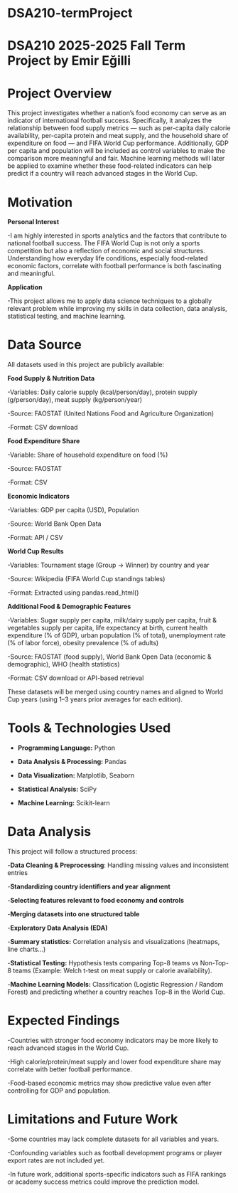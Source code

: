 # DSA210-termProject
# DSA210 2025-2025 Fall Term Project by Emir Eğilli

# Project Overview #

This project investigates whether a nation’s food economy can serve as an indicator of international football success. Specifically, it analyzes the relationship between food supply metrics — such as per-capita daily calorie availability, per-capita protein and meat supply, and the household share of expenditure on food — and FIFA World Cup performance. Additionally, GDP per capita and population will be included as control variables to make the comparison more meaningful and fair. Machine learning methods will later be applied to examine whether these food-related indicators can help predict if a country will reach advanced stages in the World Cup.

# Motivation #

**Personal Interest**

-I am highly interested in sports analytics and the factors that contribute to national football success. The FIFA World Cup is not only a sports competition but also a reflection of economic and social structures. Understanding how everyday life conditions, especially food-related economic factors, correlate with football performance is both fascinating and meaningful.

**Application**

-This project allows me to apply data science techniques to a globally relevant problem while improving my skills in data collection, data analysis, statistical testing, and machine learning.

# Data Source #

All datasets used in this project are publicly available:

**Food Supply & Nutrition Data**

-Variables: Daily calorie supply (kcal/person/day), protein supply (g/person/day), meat supply (kg/person/year)

-Source: FAOSTAT (United Nations Food and Agriculture Organization)

-Format: CSV download

**Food Expenditure Share**

-Variable: Share of household expenditure on food (%)

-Source: FAOSTAT

-Format: CSV

**Economic Indicators**

-Variables: GDP per capita (USD), Population

-Source: World Bank Open Data

-Format: API / CSV

**World Cup Results**

-Variables: Tournament stage (Group → Winner) by country and year

-Source: Wikipedia (FIFA World Cup standings tables)

-Format: Extracted using pandas.read_html()

**Additional Food & Demographic Features**

-Variables: Sugar supply per capita, milk/dairy supply per capita, fruit & vegetables supply per capita, life expectancy at birth, current health expenditure (% of GDP), urban population (% of total), unemployment rate (% of labor force), obesity prevalence (% of adults)

-Source: FAOSTAT (food supply), World Bank Open Data (economic & demographic), WHO (health statistics)

-Format: CSV download or API-based retrieval                                 

These datasets will be merged using country names and aligned to World Cup years (using 1–3 years prior averages for each edition).

# Tools & Technologies Used #

- **Programming Language:** Python 

- **Data Analysis & Processing:** Pandas

- **Data Visualization:** Matplotlib, Seaborn

- **Statistical Analysis:** SciPy

- **Machine Learning:** Scikit-learn

# Data Analysis #

This project will follow a structured process:

-**Data Cleaning & Preprocessing**: Handling missing values and inconsistent entries

-**Standardizing country identifiers and year alignment**

-**Selecting features relevant to food economy and controls**

-**Merging datasets into one structured table**

-**Exploratory Data Analysis (EDA)**

-**Summary statistics:** Correlation analysis and visualizations (heatmaps, line charts…)

-**Statistical Testing:** Hypothesis tests comparing Top-8 teams vs Non-Top-8 teams (Example: Welch t-test on meat supply or calorie availability).

-**Machine Learning Models:** Classification (Logistic Regression / Random Forest) and predicting whether a country reaches Top-8 in the World Cup.

# Expected Findings #

-Countries with stronger food economy indicators may be more likely to reach advanced stages in the World Cup.

-High calorie/protein/meat supply and lower food expenditure share may correlate with better football performance.

-Food-based economic metrics may show predictive value even after controlling for GDP and population.

# Limitations and Future Work #

-Some countries may lack complete datasets for all variables and years.

-Confounding variables such as football development programs or player export rates are not included yet.

-In future work, additional sports-specific indicators such as FIFA rankings or academy success metrics could improve the prediction model.
